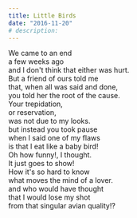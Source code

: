 ```yaml
---
title: Little Birds
date: "2016-11-20"
# description: 
---
```


<div class="poem-wrapper">
    We came to an end<br>
    a few weeks ago<br>
    and I don't think that either was hurt.<br>
    But a friend of ours told me<br>
    that, when all was said and done,<br>
    you told her the root of the cause.<br>
    Your trepidation,<br>
    or reservation,<br>
    was not due to my looks.<br>
    but instead you took pause<br>
    when I said one of my flaws<br>
    is that I eat like a baby bird!<br>
    Oh how funny!, I thought.<br>
    It just goes to show!<br>
    How it's so hard to know<br>
    what moves the mind of a lover.<br>
    and who would have thought<br>
    that I would lose my shot<br>
    from that singular avian quality!?<br>
</div>
